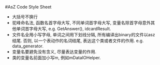 #AsZ Code Style Sheet

+ 大括号不换行
+ 驼峰命名法, 函数名首字母大写, 不同单词首字母大写, 变量名除首字母意外其他单词首字母大写, e.g. GetAnswer(), idcardResult.
+ 文件名全用小写字母, 单词之间用下划线分隔, 所有编译出binary的文件以asz结尾. 否则, 以一个表动作的名词结尾, 表达这个类或者文件的作用. e.g. data_generator.
+ 变量名要避免没有含义, 尽量表达变量的作用.
+ 类的变量名前面加小写m, 例如mDataIOHelper.

